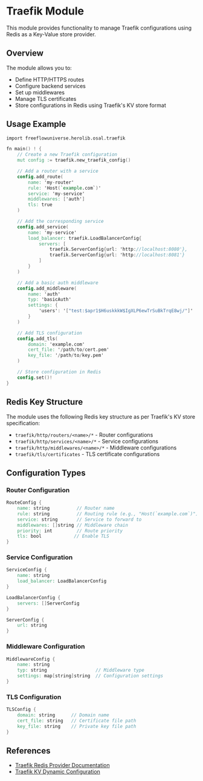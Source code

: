 # Traefik Module

This module provides functionality to manage Traefik configurations using Redis as a Key-Value store provider.

## Overview

The module allows you to:
- Define HTTP/HTTPS routes
- Configure backend services
- Set up middlewares
- Manage TLS certificates
- Store configurations in Redis using Traefik's KV store format

## Usage Example

```v
import freeflowuniverse.herolib.osal.traefik

fn main() ! {
    // Create a new Traefik configuration
    mut config := traefik.new_traefik_config()

    // Add a router with a service
    config.add_route(
        name: 'my-router'
        rule: 'Host(`example.com`)'
        service: 'my-service'
        middlewares: ['auth']
        tls: true
    )

    // Add the corresponding service
    config.add_service(
        name: 'my-service'
        load_balancer: traefik.LoadBalancerConfig{
            servers: [
                traefik.ServerConfig{url: 'http://localhost:8080'},
                traefik.ServerConfig{url: 'http://localhost:8081'}
            ]
        }
    )

    // Add a basic auth middleware
    config.add_middleware(
        name: 'auth'
        typ: 'basicAuth'
        settings: {
            'users': '["test:$apr1$H6uskkkW$IgXLP6ewTrSuBkTrqE8wj/"]'
        }
    )

    // Add TLS configuration
    config.add_tls(
        domain: 'example.com'
        cert_file: '/path/to/cert.pem'
        key_file: '/path/to/key.pem'
    )

    // Store configuration in Redis
    config.set()!
}
```

## Redis Key Structure

The module uses the following Redis key structure as per Traefik's KV store specification:

- `traefik/http/routers/<name>/*` - Router configurations
- `traefik/http/services/<name>/*` - Service configurations
- `traefik/http/middlewares/<name>/*` - Middleware configurations
- `traefik/tls/certificates` - TLS certificate configurations

## Configuration Types

### Router Configuration
```v
RouteConfig {
    name: string          // Router name
    rule: string          // Routing rule (e.g., "Host(`example.com`)")
    service: string       // Service to forward to
    middlewares: []string // Middleware chain
    priority: int         // Route priority
    tls: bool            // Enable TLS
}
```

### Service Configuration
```v
ServiceConfig {
    name: string
    load_balancer: LoadBalancerConfig
}

LoadBalancerConfig {
    servers: []ServerConfig
}

ServerConfig {
    url: string
}
```

### Middleware Configuration
```v
MiddlewareConfig {
    name: string
    typ: string                  // Middleware type
    settings: map[string]string  // Configuration settings
}
```

### TLS Configuration
```v
TLSConfig {
    domain: string      // Domain name
    cert_file: string   // Certificate file path
    key_file: string    // Private key file path
}
```

## References

- [Traefik Redis Provider Documentation](https://doc.traefik.io/traefik/reference/install-configuration/providers/kv/redis/)
- [Traefik KV Dynamic Configuration](https://doc.traefik.io/traefik/reference/dynamic-configuration/kv/)
